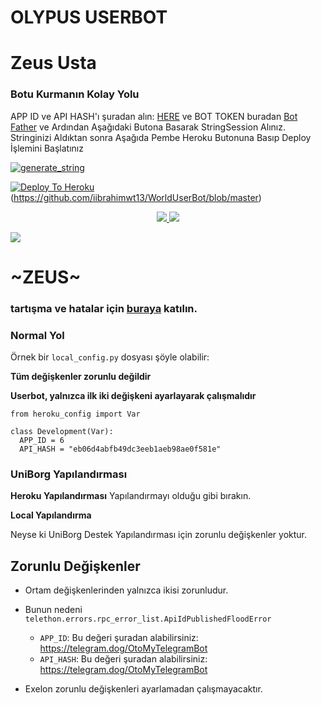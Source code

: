 
# OLYPUS USERBOT

# Zeus Usta

### Botu Kurmanın Kolay Yolu
APP ID ve API HASH'ı şuradan alın: [HERE](https://telegram.dog/OtoMyTelegramBot) ve BOT TOKEN buradan [Bot Father](https://t.me/botfather) ve Ardından Aşağıdaki Butona  Basarak StringSession Alınız. Stringinizi Aldıktan sonra Aşağıda Pembe Heroku Butonuna Basıp Deploy İşlemini Başlatınız

<a href="https://repl.it/@iibrahimwt13/StringAl-c-#main.py"><img src="https://img.shields.io/badge/run-string__session.py-blue?style=for-the-badge&logo=repl.it" alt="generate_string" /></a>

[![Deploy To Heroku](https://www.herokucdn.com/deploy/button.svg)](https://heroku.com/deploy)(https://github.com/iibrahimwt13/WorldUserBot/blob/master)
<p align="center">
  <a href="https://github.com/BristolMyers/ExelonUserBot/fork">
    <img src="https://img.shields.io/github/forks/BristolMyers/ExelonUserBot?label=Fork&style=social">

  </a>
  <a href="https://github.com/BristolMyers/ExelonUserBot">
    <img src="https://img.shields.io/github/stars/BristolMyers/ExelonUserBot?style=social">
  </a>
</p>


[<a href="https://resimyukle.xyz/i/VR5AKT"><img src="https://i.resimyukle.xyz/VR5AKT.jpg" /></a>](https://heroku.com/deploy)
# ~ZEUS~

### tartışma ve hatalar için [buraya](https://t.me/olympuss10) katılın.

### Normal Yol

Örnek bir `local_config.py` dosyası şöyle olabilir:

**Tüm değişkenler zorunlu değildir**

__Userbot, yalnızca ilk iki değişkeni ayarlayarak çalışmalıdır__

```python3
from heroku_config import Var

class Development(Var):
  APP_ID = 6
  API_HASH = "eb06d4abfb49dc3eeb1aeb98ae0f581e"
```

### UniBorg Yapılandırması



**Heroku Yapılandırması**
Yapılandırmayı olduğu gibi bırakın.

**Local Yapılandırma**

Neyse ki UniBorg Destek Yapılandırması için zorunlu değişkenler yoktur.

## Zorunlu Değişkenler

- Ortam değişkenlerinden yalnızca ikisi zorunludur.
- Bunun nedeni `telethon.errors.rpc_error_list.ApiIdPublishedFloodError`

    - `APP_ID`:   Bu değeri şuradan alabilirsiniz: https://telegram.dog/OtoMyTelegramBot
    - `API_HASH`:   Bu değeri şuradan alabilirsiniz: https://telegram.dog/OtoMyTelegramBot
- Exelon zorunlu değişkenleri ayarlamadan çalışmayacaktır.
